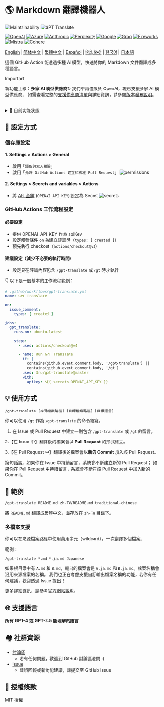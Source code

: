 # 🌎 Markdown 翻譯機器人

[![Maintainability](https://api.codeclimate.com/v1/badges/a13ea4f37913ba6ba570/maintainability)](https://codeclimate.com/github/3ru/gpt-translate/maintainability)
[![GPT Translate](https://github.com/3ru/gpt-translate/actions/workflows/gpt-translate.yml/badge.svg)](https://github.com/3ru/gpt-translate/actions/workflows/gpt-translate.yml)

[![OpenAI](https://img.shields.io/badge/-OpenAI-white?style=flat-square&logo=openai&logoColor=black)](https://openai.com/)
[![Azure](https://img.shields.io/badge/-Microsoft%20Azure-white?style=flat-square&logo=microsoftazure&color=0078D4)](https://azure.microsoft.com/en-us/products/ai-services/openai-service)
[![Anthropic](https://img.shields.io/badge/-Anthropic-black?style=flat-square&logo=anthropic&logoColor=black&color=d4a27f)](https://www.anthropic.com/)
[![Perplexity](https://img.shields.io/badge/-Perplexity-black?style=flat-square&logo=perplexity&color=black)](https://docs.perplexity.ai/)
[![Google](https://img.shields.io/badge/-Google%20gemini-white?style=flat-square&logo=googlegemini&color=white)](https://ai.google/discover/generativeai/)
[![Groq](https://img.shields.io/badge/-Groq-black?style=flat-square&logoColor=black&color=F55036)](https://groq.com/)
[![Fireworks](https://img.shields.io/badge/-Fireworks%20AI-black?style=flat-square&color=631fee)](https://fireworks.ai/)
[![Mistral](https://img.shields.io/badge/-Mistral%20AI-black?style=flat-square&color=ff7000)](https://mistral.ai/)
[![Cohere](https://img.shields.io/badge/-Cohere-black?style=flat-square&color=39594c)](https://cohere.com/)

[English](/README.md) |
[简体中文](/README/README.zh-CN.md) |
[繁體中文](/README/README.zh-TW.md) |
[Español](/README/README.es.md) |
[हिंदी, हिन्दी](/README/README.hi.md) |
[한국어](/README/README.ko.md) |
[日本語](/README/README.ja.md)

這個 GitHub Action 能透過多種 AI 模型，快速將你的 Markdown 文件翻譯成多種語言。

> [!Important]
> 新功能上線：**多家 AI 模型供應商✨**
> 我們不再僅限於 OpenAI，現已支援多家 AI 模型供應商。
> 如需查看完整的[支援供應商清單](https://g-t.vercel.app/docs/references/supported-model-provider)與詳細資訊，請參閱[版本發布說明](https://github.com/3ru/gpt-translate/releases/tag/v1.2.0-beta)。

<br/>

<details><summary>🧐 目前功能狀態</summary>
<p>

- 目前僅支援翻譯 **Markdown (`.md`)、Markdown-JSX (`.mdx`) 以及 JSON (`.json`) 檔案**。

- 僅限擁有**儲存庫寫入權限**的使用者可執行此命令。

這些限制是為了防止未經授權的使用者濫用 API。

</p>
</details>

## 🔧 設定方式

### 儲存庫設定

#### 1. Settings > Actions > General

- 啟用「`讀取與寫入權限`」
- 啟用「`允許 GitHub Actions 建立和核准 Pull Request`」
  ![permissions](https://user-images.githubusercontent.com/69892552/228692074-d8d009a8-9272-4023-97b1-3cbc637d5d84.jpg)

#### 2. Settings > Secrets and variables > Actions

- 將 [API 金鑰](https://platform.openai.com/account/api-keys) (`OPENAI_API_KEY`) 設定為 Secret
  ![secrets](https://user-images.githubusercontent.com/69892552/228692421-22d7db33-4e32-4f28-b166-45b4d3ce2b11.jpg)

### GitHub Actions 工作流程設定

#### 必要設定

- 提供 OPENAI_API_KEY 作為 apiKey
- 設定觸發條件 `on` 為建立評論時（`types: [ created ]`）
- 預先執行 checkout（`actions/checkout@v3`）

#### 建議設定（減少不必要的執行時間）

- 設定只在評論內容包含 `/gpt-translate` 或 `/gt` 時才執行

👇 以下是一個基本的工作流程範例：

```yaml
# .github/workflows/gpt-translate.yml
name: GPT Translate

on:
  issue_comment:
    types: [ created ]

jobs:
  gpt_translate:
    runs-on: ubuntu-latest

    steps:
      - uses: actions/checkout@v4

      - name: Run GPT Translate
        if: |
          contains(github.event.comment.body, '/gpt-translate') ||
          contains(github.event.comment.body, '/gt')
        uses: 3ru/gpt-translate@master
        with:
          apikey: ${{ secrets.OPENAI_API_KEY }}
```

## 💡 使用方式

```
/gpt-translate [來源檔案路徑] [目標檔案路徑] [目標語言]
```

你可以使用 `/gt` 作為 `/gpt-translate` 的命令縮寫。

1. 在 Issue 或 Pull Request 中建立一則包含 `/gpt-translate` 或 `/gt` 的留言。

2.【在 Issue 中】翻譯後的檔案會以 **Pull Request** 的形式建立。

3.【在 Pull Request 中】翻譯後的檔案會以**新的 Commit** 加入該 Pull Request。

換句話說，如果你在 Issue 中持續留言，系統會不斷建立新的 Pull Request；
如果你在 Pull Request 中持續留言，系統會不斷在該 Pull Request 中加入新的 Commit。

## 📝 範例

```
/gpt-translate README.md zh-TW/README.md traditional-chinese
```

將 `README.md` 翻譯成繁體中文，並存放在 `zh-TW` 目錄下。

### 多檔案支援

你可以在來源檔案路徑中使用萬用字元（wildcard），一次翻譯多個檔案。

範例：

```
/gpt-translate *.md *.ja.md Japanese
```

如果根目錄中有 `A.md` 和 `B.md`，輸出的檔案會是 `A.ja.md` 和 `B.ja.md`。檔案名稱會沿用來源檔案的名稱。
我們也正在考慮支援自訂輸出檔案名稱的功能，若你有任何建議，歡迎透過 Issue 提出！

更多詳細資訊，請參考[官方網站說明](https://g-t.vercel.app/docs/references/path-builder)。

## 🌐 支援語言

**所有 GPT-4 或 GPT-3.5 能理解的語言**

## 🏘️ 社群資源

- [討論區](https://github.com/3ru/gpt-translate/discussions)
  - 若有任何問題，歡迎到 GitHub 討論區發問 :)
- [Issue](https://github.com/3ru/gpt-translate/issues)
  - 錯誤回報或新功能建議，請提交至 GitHub Issue

## 📃 授權條款

MIT 授權
